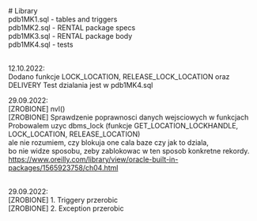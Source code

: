 <meta charset="utf-8">
# Library<br>
pdb1MK1.sql - tables and triggers<br>
pdb1MK2.sql - RENTAL package specs<br>
pdb1MK3.sql - RENTAL package body<br>
pdb1MK4.sql - tests<br>
<br>

12.10.2022:<br>
Dodano funkcje LOCK_LOCATION, RELEASE_LOCK_LOCATION oraz DELIVERY
Test dzialania jest w pdb1MK4.sql
<br>

29.09.2022:<br>
[ZROBIONE] nvl()<br>
[ZROBIONE] Sprawdzenie poprawnosci danych wejsciowych w funkcjach<br>
Probowalem uzyc dbms_lock (funkcje GET_LOCATION_LOCKHANDLE, LOCK_LOCATION, RELEASE_LOCATION)<br>
ale nie rozumiem, czy blokuja one cala baze czy jak to dziala, <br>
bo nie widze sposobu, zeby zablokowac w ten sposob konkretne rekordy.<br>
https://www.oreilly.com/library/view/oracle-built-in-packages/1565923758/ch04.html<BR>
<br>

29.09.2022: <br>
[ZROBIONE] 1. Triggery przerobic<br>
[ZROBIONE] 2. Exception przerobic<br>